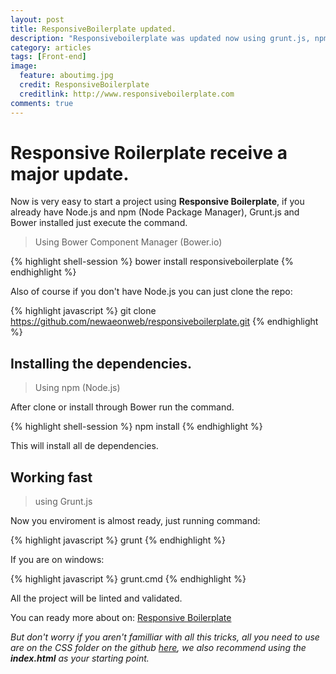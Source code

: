 ```yaml
---
layout: post
title: ResponsiveBoilerplate updated.
description: "Responsiveboilerplate was updated now using grunt.js, npm, bower."
category: articles
tags: [Front-end]
image:
  feature: aboutimg.jpg
  credit: ResponsiveBoilerplate
  creditlink: http://www.responsiveboilerplate.com
comments: true  
---
```


# Responsive Roilerplate receive a major update.
Now is very easy to start a project using **Responsive Boilerplate**, if you already have Node.js and npm (Node Package Manager), Grunt.js and Bower installed just execute the command.

> Using Bower Component Manager (Bower.io)

{% highlight shell-session %}
	bower install responsiveboilerplate
{% endhighlight %}

Also of course if you don't have Node.js you can just clone the repo:

{% highlight javascript %}
	git clone https://github.com/newaeonweb/responsiveboilerplate.git
{% endhighlight %}

## Installing the dependencies.
> Using npm (Node.js)

After clone or install through Bower run the command.

{% highlight shell-session %}
	npm install
{% endhighlight %}

This will install all de dependencies.

## Working fast
> using Grunt.js

Now you enviroment is almost ready, just running command:

{% highlight javascript %}
	grunt
{% endhighlight %}

If you are on windows:

{% highlight javascript %}
	grunt.cmd
{% endhighlight %}

All the project will be linted and validated.

You can ready more about on: [Responsive Boilerplate](http://www.responsiveboilerplate.com/ "Visit ResponsiveBoilerplate")

_But don't worry if you aren't familliar with all this tricks, all you need to use are on the CSS folder on the github [here](https://github.com/newaeonweb/responsiveboilerplate/ "Visit ResponsiveBoilerplate on Gitbub"), we also recommend using the **index.html** as your starting point._
